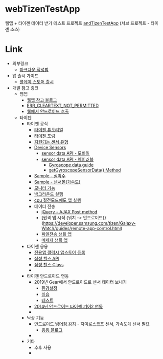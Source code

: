 # webTizenTestApp
웹앱 + 타이젠  데이터 받기 테스트 프로젝트
[andTizenTestApp](https://github.com/duduldy/andTizenTestApp) (서브 프로젝트 - 타이젠 소스)

# Link

+ 외부링크
  * [마크다운 작성법](https://gist.github.com/ihoneymon/652be052a0727ad59601)
+ 앱 출시 가이드
  * [플레이 스토어 출시](https://opensupport.tistory.com/entry/%EA%B5%AC%EA%B8%80-%ED%94%8C%EB%A0%88%EC%9D%B4%EC%8A%A4%ED%86%A0%EC%96%B4%EC%97%90-%EC%95%B1%EB%93%B1%EB%A1%9D%ED%95%98%EB%8A%94-%EB%B0%A9%EB%B2%95)
+ 개발 참고 링크
  * 웹앱
    - [웹앱 참고 블로그](https://blog.naver.com/PostView.nhn?blogId=ndb796&logNo=221402597656&redirect=Dlog&widgetTypeCall=true&directAccess=false)
    - [ERR_CLEARTEXT_NOT_PERMITTED](https://nobase-dev.tistory.com/81)
    - [웹에서 안드로이드 호출](https://coolsharp.github.io/android/android_webview/)
  * 타이젠
    - 타이젠 공식
      + [타이젠 튜토리얼](https://docs.tizen.org/application/native/)
      + [타이젠 포럼](https://developer.tizen.org/ko/forums?langredirect=1)
      + [지원되는 센서 유형](https://docs.tizen.org/application/dotnet/guides/location-sensors/device-sensors/)
      + [Device Sensors](https://developer.tizen.org/ko/development/guides/web-application/sensors/device-sensors?langredirect=1)
        * [sensor data API - 모바일](https://developer.tizen.org/ko/development/api-references/web-application?redirect=https://developer.tizen.org/dev-guide/5.5.0/org.tizen.web.apireference/html/device_api/mobile/tizen/sensor.html)
        * [sensor data API - 웨어러블](https://developer.tizen.org/ko/development/api-references/web-application?redirect=https://developer.tizen.org/dev-guide/5.5.0/org.tizen.web.apireference/html/device_api/wearable/tizen/sensor.html)
          - [Gyroscope data guide](https://developer.tizen.org/ko/development/guides/native-application/location-and-sensors/device-sensors?langredirect=1#gyro)
          - [getGyroscopeSensorData() Method](https://docs.tizen.org/application/web/api/latest/device_api/mobile/tizen/sensor.html)
      + [Sample - 심박수](https://docs.tizen.org/development/sample/web/Sensor/Heart_Rate_Monitor_W)
      + [Sample - 센서볼(가속도)](https://docs.tizen.org/development/sample/web/Sensor/Sensor_Ball_M)
      + [모니터 기능](https://docs.tizen.org/application/web/guides/sensors/ham/)
      + [백그라운드 실행](https://developer.tizen.org/forums/web-application-development/running-background-service-web-application)
      + [cpu 절전모드에도 앱 실행](https://developer.tizen.org/ko/forums/web-application-development/web-app-running-background?langswitch=ko)
      + 데이터 전송
        * [jQuery - AJAX Post method](https://developer.tizen.org/ko/community/code-snippet/web-code-snippet/jquery-ajax-post-method?langredirect=1)
        * [원격 앱 시작 (워치 -> 안드로이드)}(https://developer.samsung.com/tizen/Galaxy-Watch/guides/remote-app-control.html)
        * [파일전송 샘플 앱](https://developer.samsung.com/galaxy-watch-develop/samples/companion/file-web.html)
        * [메세지 샘플 앱](https://developer.samsung.com/galaxy-watch-develop/samples/companion/hello-message-web.html)
    - 타이젠 응용 
      + [전용앱 갤럭시 앱스토어 등록](https://news.samsung.com/kr/%EC%86%90%EC%88%98-%EB%A7%8C%EB%93%A0-%EA%B8%B0%EC%96%B4-s3%EC%9A%A9-%EC%95%A0%ED%94%8C%EB%A6%AC%EC%BC%80%EC%9D%B4%EC%85%98-%EA%B0%A4%EB%9F%AD%EC%8B%9C-%EC%95%B1%EC%8A%A4%EC%97%90-%EC%98%AC%EB%A6%AC)
      + [삼성 헬스 API](https://developer.samsung.com/health/android/overview.html)
      + [삼성 헬스 Class](https://img-developer.samsung.com/onlinedocs/health/android/data/com/samsung/android/sdk/healthdata/HealthConstants.html)
      + 
    - 타이젠 안드로이드 연동 
      + 2019년 Gear에서 안드로이드로 센서 데이터 보내기
        * [환경설정](https://jaehoonx2.tistory.com/52?category=840350)
        * [실습](https://jaehoonx2.tistory.com/53?category=840350)
        * [테스트](https://jaehoonx2.tistory.com/54)
      + [2014년 안드로이드 타이젠 기어2 연동](https://lovesm135.tistory.com/category/%ED%83%80%EC%9D%B4%EC%A0%A0)
      + 
    - 낙상 기능
      + [안드로이드 넘어짐 감지](https://seongjaemoon.github.io/android/2018/04/19/ajmFallDetection.html) - 자이로스코프 센서, 가속도계 센서 필요
        * [응용 블로그](https://conkjh032.tistory.com/7)
      + 
    - 기타
      + 추후 사용
      + 
